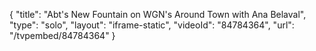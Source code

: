 {
    "title": "Abt's New Fountain on WGN's Around Town with Ana Belaval",
    "type": "solo",
    "layout": "iframe-static",
    "videoId": "84784364",
    "url": "\/tvpembed\/84784364"
}